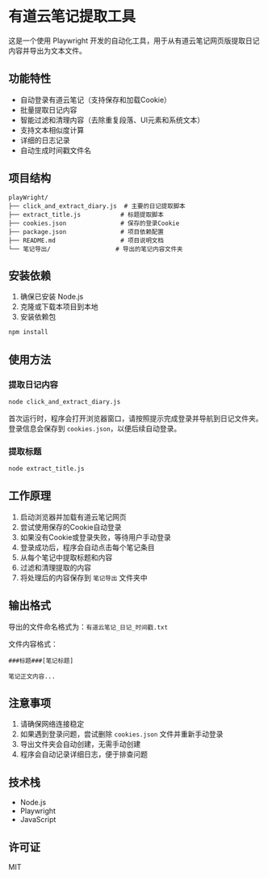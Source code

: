 # 有道云笔记提取工具

这是一个使用 Playwright 开发的自动化工具，用于从有道云笔记网页版提取日记内容并导出为文本文件。

## 功能特性

- 自动登录有道云笔记（支持保存和加载Cookie）
- 批量提取日记内容
- 智能过滤和清理内容（去除重复段落、UI元素和系统文本）
- 支持文本相似度计算
- 详细的日志记录
- 自动生成时间戳文件名

## 项目结构

```
playWright/
├── click_and_extract_diary.js  # 主要的日记提取脚本
├── extract_title.js           # 标题提取脚本
├── cookies.json               # 保存的登录Cookie
├── package.json               # 项目依赖配置
├── README.md                  # 项目说明文档
└── 笔记导出/                  # 导出的笔记内容文件夹
```

## 安装依赖

1. 确保已安装 Node.js
2. 克隆或下载本项目到本地
3. 安装依赖包

```bash
npm install
```

## 使用方法

### 提取日记内容

```bash
node click_and_extract_diary.js
```

首次运行时，程序会打开浏览器窗口，请按照提示完成登录并导航到日记文件夹。登录信息会保存到 `cookies.json`，以便后续自动登录。

### 提取标题

```bash
node extract_title.js
```

## 工作原理

1. 启动浏览器并加载有道云笔记网页
2. 尝试使用保存的Cookie自动登录
3. 如果没有Cookie或登录失败，等待用户手动登录
4. 登录成功后，程序会自动点击每个笔记条目
5. 从每个笔记中提取标题和内容
6. 过滤和清理提取的内容
7. 将处理后的内容保存到 `笔记导出` 文件夹中

## 输出格式

导出的文件命名格式为：`有道云笔记_日记_时间戳.txt`

文件内容格式：
```
###标题###[笔记标题]

笔记正文内容...
```

## 注意事项

1. 请确保网络连接稳定
2. 如果遇到登录问题，尝试删除 `cookies.json` 文件并重新手动登录
3. 导出文件夹会自动创建，无需手动创建
4. 程序会自动记录详细日志，便于排查问题

## 技术栈

- Node.js
- Playwright
- JavaScript

## 许可证

MIT